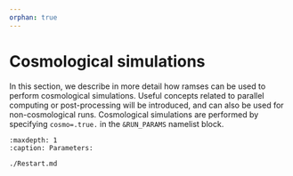 ```yaml
---
orphan: true
---
```


# Cosmological simulations

In this section, we describe in more detail how ramses can be used to 
perform cosmological simulations. Useful concepts related to parallel 
computing or post-processing will be introduced, and can also be used 
for non-cosmological runs. Cosmological simulations are performed by
specifying `cosmo=.true.` in the `&RUN_PARAMS` namelist block.



```{toctree}
:maxdepth: 1
:caption: Parameters:

./Restart.md
```


